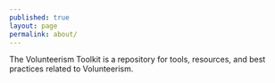 ```yaml
---
published: true
layout: page
permalink: about/
---
```


The Volunteerism Toolkit is a repository for tools, resources, and best practices related to Volunteerism.